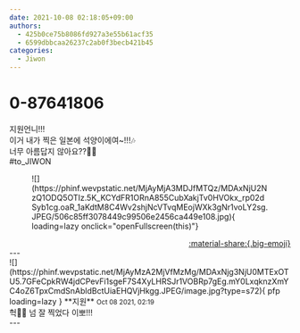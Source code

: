 ```yaml
---
date: 2021-10-08 02:18:05+09:00
authors:
  - 425b0ce75b8086fd927a3e55b61acf35
  - 6599dbbcaa26237c2ab0f3becb421b45
categories:
  - Jiwon
---
```


# 0-87641806

<div class="post-container" markdown="1">
<div class="content-container md-sidebar__scrollwrap" markdown="1">

지원언니!!!<br>이거 내가 찍은 일본에 석양이에여~!!!🎶<br>너무 아름답지 않아요??🌙🤍<br>\#to_JIWON
<figure markdown="1">
![](https://phinf.wevpstatic.net/MjAyMjA3MDJfMTQz/MDAxNjU2NzQ1ODQ5OTIz.5K_KCYdFR1ORnA855CubXakjTv0HVOkx_rp02dSyb1cg.oaR_1aKdtM8C4Wv2shjNcVTvqMEojWXk3gNr1voLY2sg.JPEG/506c85ff3078449c99506e2456ca449e108.jpg){ loading=lazy onclick="openFullscreen(this)"}
</figure>


</div>
</div>

<div style="text-align: right;" markdown="1">
<a href="https://weverse.io/fromis9/fanpost/0-87641806" style="text-align: right;">:material-share:{.big-emoji}</a>
</div>
---

<div class="comments-container md-sidebar__scrollwrap" markdown="1">
<div class="comment" markdown="1">
<div class='id-container' markdown="1">
![](https://phinf.wevpstatic.net/MjAyMzA2MjVfMzMg/MDAxNjg3NjU0MTExOTU5.7GFeCpkRW4jdCPevFi1sgeF7S4XyLHRSJr1VOBRp7gEg.mY0LxqknzXmYC4oZ6TpxCmdSnAbldBctUiaEHQVjHkgg.JPEG/image.jpg?type=s72){ pfp loading=lazy }
**<span class="artist">지원</span>** <small>Oct 08 2021, 02:19</small><br>
</div>
<div class='comment-body' markdown="1">
헉🤭🤭 넘 잘 찍었다 이뽀!!!
</div>
</div>
</div>
---
